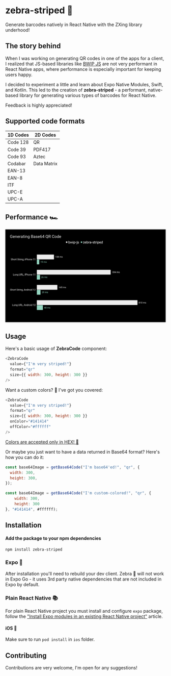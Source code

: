 # zebra-striped 🦓

Generate barcodes natively in React Native with the ZXing library underhood!

## The story behind

When I was working on generating QR codes in one of the apps for a client, I realized that JS-based libraries like [BWIP JS](https://www.npmjs.com/package/bwip-js) are not very performant in React Native apps, where performance is especially important for keeping users happy.

I decided to experiment a little and learn about Expo Native Modules, Swift, and Kotlin. This led to the creation of **zebra-striped** - a performant, native-based library for generating various types of barcodes for React Native.

Feedback is highly appreciated!

## Supported code formats

| 1D Codes | 2D Codes    |
| -------- | ----------- |
| Code 128 | QR          |
| Code 39  | PDF417      |
| Code 93  | Aztec       |
| Codabar  | Data Matrix |
| EAN-13   |             |
| EAN-8    |             |
| ITF      |             |
| UPC-E    |             |
| UPC-A    |             |

## Performance 🏎️

![benchmark](docs/benchmark.png)

## Usage

Here's a basic usage of **ZebraCode** component:

```js
<ZebraCode
  value={"I'm very striped!"}
  format="qr"
  size={{ width: 300, height: 300 }}
/>
```

Want a custom colors? 🎨 I've got you covered:

```js
<ZebraCode
  value={"I'm very striped!"}
  format="qr"
  size={{ width: 300, height: 300 }}
  onColor="#141414"
  offColor="#ffffff"
/>
```

<u>Colors are accepted only in HEX! 🎨</u>

Or maybe you just want to have a data returned in Base64 format? Here's how you can do it:

```js
const base64Image = getBase64Code("I'm base64'ed!", "qr", {
  width: 300,
  height: 300,
});
```

```js
const base64Image = getBase64Code("I'm custom-colored!", "qr", {
    width: 300,
    height: 300
}, "#141414", #ffffff);
```

## Installation

#### Add the package to your npm dependencies

```
npm install zebra-striped
```

### Expo 🚀

After installation you'll need to rebuild your dev client. Zebra 🦓 will not work in Expo Go - it uses 3rd party native dependencies that are not included in Expo by default.

### Plain React Native 📚

For plain React Native project you must install and configure `expo` package, follow the ["Install Expo modules in an existing React Native project"](https://docs.expo.dev/bare/installing-expo-modules/) article.

#### iOS 📱

Make sure to run `pod install` in `ios` folder.

## Contributing

Contributions are very welcome, I'm open for any suggestions!
